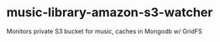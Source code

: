 # music-library-amazon-s3-watcher
Monitors private S3 bucket for music, caches in Mongodb w/ GridFS
